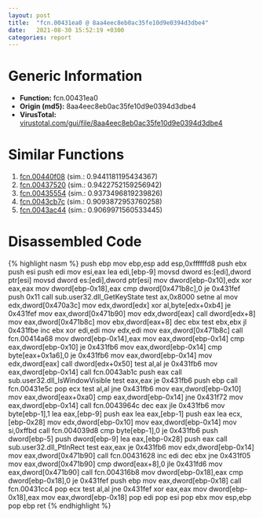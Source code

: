 ```yaml
---
layout: post
title:  "fcn.00431ea0 @ 8aa4eec8eb0ac35fe10d9e0394d3dbe4"
date:   2021-08-30 15:52:19 +0300
categories: report
---
```


# Generic Information
- **Function:** fcn.00431ea0
- **Origin (md5):** 8aa4eec8eb0ac35fe10d9e0394d3dbe4
- **VirusTotal:** [virustotal.com/gui/file/8aa4eec8eb0ac35fe10d9e0394d3dbe4][virustotal_ref]



# Similar Functions

1. [fcn.00440f08][similar_1_ref] (sim.: 0.9441181195434367)
2. [fcn.00437520][similar_2_ref] (sim.: 0.9422752159256942)
3. [fcn.00435554][similar_3_ref] (sim.: 0.9373496819239826)
4. [fcn.0043cb7c][similar_4_ref] (sim.: 0.9093872953760258)
5. [fcn.0043ac44][similar_5_ref] (sim.: 0.9069971560533445)


# Disassembled Code

{% highlight nasm %}
push ebp
mov ebp,esp
add esp,0xffffffd8
push ebx
push esi
push edi
mov esi,eax
lea edi,[ebp-9]
movsd dword es:[edi],dword ptr[esi]
movsd dword es:[edi],dword ptr[esi]
mov dword[ebp-0x10],edx
xor eax,eax
mov dword[ebp-0x18],eax
cmp dword[0x471b8c],0
je 0x431fef
push 0x11
call sub.user32.dll_GetKeyState
test ax,0x8000
setne al
mov edx,dword[0x470a3c]
mov edx,dword[edx]
xor al,byte[edx+0xb4]
je 0x431fef
mov eax,dword[0x471b90]
mov edx,dword[eax]
call dword[edx+8]
mov eax,dword[0x471b8c]
mov ebx,dword[eax+8]
dec ebx
test ebx,ebx
jl 0x431fbe
inc ebx
xor edi,edi
mov edx,edi
mov eax,dword[0x471b8c]
call fcn.00414a68
mov dword[ebp-0x14],eax
mov eax,dword[ebp-0x14]
cmp eax,dword[ebp-0x10]
je 0x431fb6
mov eax,dword[ebp-0x14]
cmp byte[eax+0x1a6],0
je 0x431fb6
mov eax,dword[ebp-0x14]
mov edx,dword[eax]
call dword[edx+0x50]
test al,al
je 0x431fb6
mov eax,dword[ebp-0x14]
call fcn.0043ab1c
push eax
call sub.user32.dll_IsWindowVisible
test eax,eax
je 0x431fb6
push ebp
call fcn.00431e5c
pop ecx
test al,al
jne 0x431fb6
mov eax,dword[ebp-0x10]
mov eax,dword[eax+0xa0]
cmp eax,dword[ebp-0x14]
jne 0x431f72
mov eax,dword[ebp-0x14]
call fcn.0043964c
dec eax
jle 0x431fb6
mov byte[ebp-1],1
lea eax,[ebp-9]
push eax
lea eax,[ebp-1]
push eax
lea ecx,[ebp-0x28]
mov edx,dword[ebp-0x10]
mov eax,dword[ebp-0x14]
mov si,0xffbd
call fcn.004039d8
cmp byte[ebp-1],0
je 0x431fb6
push dword[ebp-5]
push dword[ebp-9]
lea eax,[ebp-0x28]
push eax
call sub.user32.dll_PtInRect
test eax,eax
je 0x431fb6
mov edx,dword[ebp-0x14]
mov eax,dword[0x471b90]
call fcn.00431628
inc edi
dec ebx
jne 0x431f05
mov eax,dword[0x471b90]
cmp dword[eax+8],0
jle 0x431fd6
mov eax,dword[0x471b90]
call fcn.004316b8
mov dword[ebp-0x18],eax
cmp dword[ebp-0x18],0
je 0x431fef
push ebp
mov eax,dword[ebp-0x18]
call fcn.00431cc4
pop ecx
test al,al
jne 0x431fef
xor eax,eax
mov dword[ebp-0x18],eax
mov eax,dword[ebp-0x18]
pop edi
pop esi
pop ebx
mov esp,ebp
pop ebp
ret 
{% endhighlight %}


[similar_1_ref]: /report/fcn.00440f08@6635b2bf1f4673ef3a7d242a02608d58
[similar_2_ref]: /report/fcn.00437520@27f3ad32e2eddc62e5434f19748fa0be
[similar_3_ref]: /report/fcn.00435554@2ba145d6678d721baeb8d825fab7c600
[similar_4_ref]: /report/fcn.0043cb7c@6635b2bf1f4673ef3a7d242a02608d58
[similar_5_ref]: /report/fcn.0043ac44@27f3ad32e2eddc62e5434f19748fa0be
[virustotal_ref]: https://www.virustotal.com/gui/file/8aa4eec8eb0ac35fe10d9e0394d3dbe4
